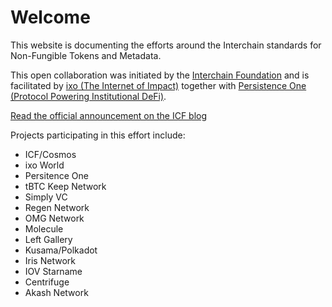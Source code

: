 # Welcome

This website is documenting the efforts around the Interchain standards for Non-Fungible Tokens and Metadata. 

This open collaboration was initiated by the [Interchain Foundation](https://interchain.io/) and is facilitated by [ixo (The Internet of Impact)](https://ixo.world/) together with [Persistence One (Protocol Powering Institutional DeFi)](https://persistence.one/). 

[Read the official announcement on the ICF blog](https://blog.cosmos.network/interchain-standards-for-non-fungible-tokens-and-metadata-fbf90375c38b)

Projects participating in this effort include:

* ICF/Cosmos
* ixo World
* Persitence One
* tBTC Keep Network
* Simply VC
* Regen Network
* OMG Network
* Molecule
* Left Gallery
* Kusama/Polkadot
* Iris Network
* IOV Starname
* Centrifuge
* Akash Network
